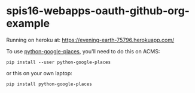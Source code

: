 # spis16-webapps-oauth-github-org-example 

Running on heroku at: <https://evening-earth-75796.herokuapp.com/>

To use [python-google-places](https://github.com/slimkrazy/python-google-places), you'll need to do this on ACMS:

```
pip install --user python-google-places
```

or this on your own laptop:

```
pip install python-google-places
```

